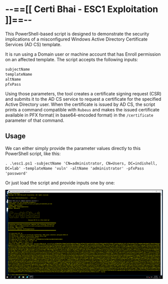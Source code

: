 # --==[[ Certi Bhai - ESC1 Exploitation ]]==--

This PowerShell-based script is designed to demonstrate the security implications of a misconfigured Windows Active Directory Certificate Services (AD CS) template. 

It is run using a Domain user or machine account that has Enroll permission on an affected template. 
The script accepts the following inputs: 
```
subjectName
templateName
altName
pfxPass
```

Using those parameters, the tool creates a certificate signing request (CSR) and submits it to the AD CS service to request a certificate for the specified Active Directory user. 
When the certificate is issued by AD CS, the script prints a command compatible with `Rubeus` and makes the issued certificate available in PFX format( in base64-encoded format) in the `/certificate` parameter of that command.

## Usage
We can either simply provide the parameter values directly to this PowerShell script, like this:

```
. .\esc1.ps1 -subjectName 'CN=administrator, CN=Users, DC=indishell, DC=lab' -templateName 'vuln' -altName 'administrator' -pfxPass 'password'
```
Or just load the script and provide inputs one by one:

![ESC1](https://raw.githubusercontent.com/incredibleindishell/Certi-Bhai/refs/heads/main/ESC1/ESC1_ps1.png)


